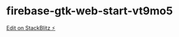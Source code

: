 # firebase-gtk-web-start-vt9mo5

[Edit on StackBlitz ⚡️](https://stackblitz.com/edit/firebase-gtk-web-start-vt9mo5)